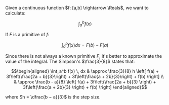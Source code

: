 Given a continuous function $f: [a,b] \rightarrow \Reals$, we want to calculate:

$$
\int_{a}^{b} f(x)
$$

If $F$ is a primitive of $f$:

$$
\int_a^b f(x)dx = F(b) - F(a)
$$

Since there is not always a known primitive $F$, it's better to approximate the value of the integral. The Simpson's $\frac{3}{8}$ states that:

$$\begin{aligned}
\int_a^b f(x) \, dx & \approx \frac{3}{8} h \left[ f(a) + 3f\left(\frac{2a + b}{3}\right) + 3f\left(\frac{a + 2b}{3}\right) + f(b) \right] \\ 
& \approx \frac{b - a}{8} \left[ f(a) + 3f\left(\frac{2a + b}{3} \right) + 3f\left(\frac{a + 2b}{3} \right) + f(b) \right]
\end{aligned}$$

where $h = \dfrac{b − a}{3}$ is the step size.
